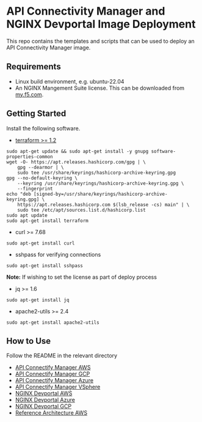 # API Connectivity Manager and NGINX Devportal Image Deployment

This repo contains the templates and scripts that can be used to deploy an API Connectivity Manager image.

## Requirements

- Linux build environment, e.g. ubuntu-22.04
- An NGINX Mangement Suite license. This can be downloaded from [my.f5.com](my.f5.com).

## Getting Started

Install the following software.

- [terraform >= 1.2](https://learn.hashicorp.com/tutorials/terraform/install-cli)

```
sudo apt-get update && sudo apt-get install -y gnupg software-properties-common
wget -O- https://apt.releases.hashicorp.com/gpg | \
    gpg --dearmor | \
    sudo tee /usr/share/keyrings/hashicorp-archive-keyring.gpg
gpg --no-default-keyring \
    --keyring /usr/share/keyrings/hashicorp-archive-keyring.gpg \
    --fingerprint
echo "deb [signed-by=/usr/share/keyrings/hashicorp-archive-keyring.gpg] \
    https://apt.releases.hashicorp.com $(lsb_release -cs) main" | \
    sudo tee /etc/apt/sources.list.d/hashicorp.list
sudo apt update
sudo apt-get install terraform
```

- curl >= 7.68

```
sudo apt-get install curl
```

- sshpass for verifying connections

```
sudo apt-get install sshpass
```

**Note:** If wishing to set the license as part of deploy process

- jq >= 1.6

```
sudo apt-get install jq
```

- apache2-utils >= 2.4

```
sudo apt-get install apache2-utils
```

## How to Use

Follow the README in the relevant directory

- [API Connectify Manager AWS](acm/aws/README.md)
- [API Connectify Manager GCP](acm/gcp/README.md)
- [API Connectify Manager Azure](acm/azure/README.md)
- [API Connectify Manager VSphere](acm/vsphere/README.md)
- [NGINX Devportal AWS](devportal/aws/README.md)
- [NGINX Devportal Azure](devportal/azure/README.md)
- [NGINX Devportal GCP](devportal/gcp/README.md)
- [Reference Architecture AWS](basic-reference/aws/README.md)
